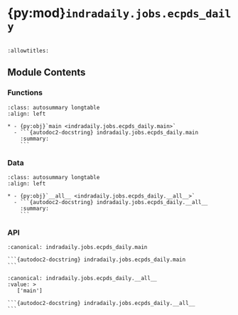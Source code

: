 # {py:mod}`indradaily.jobs.ecpds_daily`

```{py:module} indradaily.jobs.ecpds_daily
```

```{autodoc2-docstring} indradaily.jobs.ecpds_daily
:allowtitles:
```

## Module Contents

### Functions

````{list-table}
:class: autosummary longtable
:align: left

* - {py:obj}`main <indradaily.jobs.ecpds_daily.main>`
  - ```{autodoc2-docstring} indradaily.jobs.ecpds_daily.main
    :summary:
    ```
````

### Data

````{list-table}
:class: autosummary longtable
:align: left

* - {py:obj}`__all__ <indradaily.jobs.ecpds_daily.__all__>`
  - ```{autodoc2-docstring} indradaily.jobs.ecpds_daily.__all__
    :summary:
    ```
````

### API

````{py:function} main(*, get_latest_date: bool = True, custom_date: typing.Optional[datetime.datetime] = None, shared_params: dict, ecpds_params: dict, direct_upload: bool = False, log_level: str = 'DEBUG')
:canonical: indradaily.jobs.ecpds_daily.main

```{autodoc2-docstring} indradaily.jobs.ecpds_daily.main
```
````

````{py:data} __all__
:canonical: indradaily.jobs.ecpds_daily.__all__
:value: >
   ['main']

```{autodoc2-docstring} indradaily.jobs.ecpds_daily.__all__
```

````
